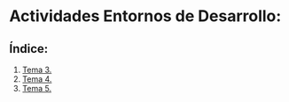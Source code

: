 # Actividades Entornos de Desarrollo:

## Índice:
1. [Tema 3.](./UD3-depuracion-pruebas/index.md)
1. [Tema 4.](#)
1. [Tema 5.](#)
